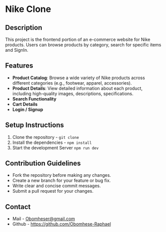 # Nike Clone

## Description
This project is the frontend portion of an e-commerce website for Nike products. Users can browse products by category, search for specific items and SignIn.

## Features
- **Product Catalog**: Browse a wide variety of Nike products across different categories (e.g., footwear, apparel, accessories).
- **Product Details**: View detailed information about each product, including high-quality images, descriptions, specifications.
- **Search Functionality**
- **Cart Details**
- **Login / Signup**

## Setup Instructions
 
1. Clone the repository - ``git clone``
2. Install the dependencies - ``npm install``
3. Start the development Server ``npm run dev``


## Contribution Guidelines
* Fork the repository before making any changes.
* Create a new branch for your feature or bug fix.
* Write clear and concise commit messages.
* Submit a pull request for your changes.

## Contact
* Mail - Obomheser@gmail.com 
* Github - https://github.com/Obomhese-Raphael